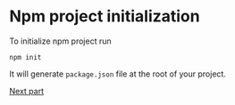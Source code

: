 # Npm project initialization

To initialize npm project run

`npm init`

It will generate `package.json` file at the root of your project.

[Next part](./1_2_configure_webpack.md)
